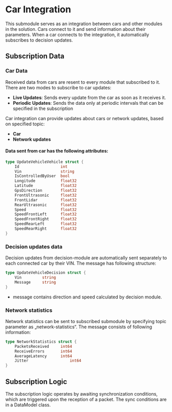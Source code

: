 # Car Integration

This submodule serves as an integration between cars and other modules in the solution. Cars connect to it and send information about their parameters. When a car connects to the integration, it automatically subscribes to decision updates.

## Subscription Data

### Car Data

Received data from cars are resent to every module that subscribed to it. There are two modes to subscribe to car updates:

- **Live Updates**: Sends every update from the car as soon as it receives it.
- **Periodic Updates**: Sends the data only at periodic intervals that can be specified in the subscription 

Car integration can provide updates about cars or network updates, based on specified topic:
- **Car**
- **Network updates** 

#### Data sent from car has the following attributes:

```go
type UpdateVehicleVehicle struct {
    Id                  int     
    Vin                 string  
    IsControlledByUser  bool    
    Longitude           float32 
    Latitude            float32 
    GpsDirection        float32 
    FrontUltrasonic     float32 
    FrontLidar          float32 
    RearUltrasonic      float32 
    Speed               float32 
    SpeedFrontLeft      float32 
    SpeedFrontRight     float32 
    SpeedRearLeft       float32 
    SpeedRearRight      float32 
}
```
### Decision updates data
Decision updates from decision-module are automatically sent separately to each connected car by their VIN. The message has following structure:

```go
type UpdateVehicleDecision struct {
    Vin       	string 
    Message   	string 
}
```
-	message contains direction and speed calculated by decision module.

### Network statistics
Network statistics can be sent to subscribed submodule by specifying topic parameter as „network-statistics“. The message consists of following information:

```go
type NetworkStatistics struct {
    PacketsReceived 	int64 
    ReceiveErrors   	int64 
    AverageLatency  	int64 
    Jitter          		int64 
}
```

## Subscription Logic
The subscription logic operates by awaiting synchronization conditions, which are triggered upon the reception of a packet. The sync conditions are in a DataModel class.
